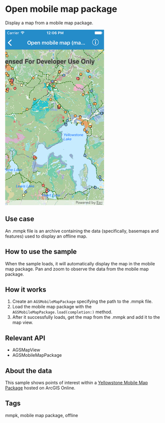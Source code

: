 # Open mobile map package

Display a map from a mobile map package.

![Image of open mobile map package](open-mobile-map-package.png)

## Use case

An .mmpk file is an archive containing the data (specifically, basemaps and features) used to display an offline map.

## How to use the sample

When the sample loads, it will automatically display the map in the mobile map package. Pan and zoom to observe the data from the mobile map package.

## How it works

1. Create an `AGSMobileMapPackage` specifying the path to the .mmpk file.
2. Load the mobile map package with the `AGSMobileMapPackage.load(completion:)` method.
3. After it successfully loads, get the map from the .mmpk and add it to the map view.

## Relevant API

* AGSMapView
* AGSMobileMapPackage

## About the data

This sample shows points of interest within a [Yellowstone Mobile Map Package](https://arcgisruntime.maps.arcgis.com/home/item.html?id=e1f3a7254cb845b09450f54937c16061) hosted on ArcGIS Online.

## Tags

mmpk, mobile map package, offline

